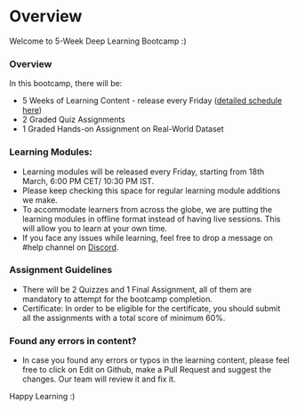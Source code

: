 # Overview

Welcome to 5-Week Deep Learning Bootcamp :)

### Overview

In this bootcamp, there will be:

* 5 Weeks of Learning Content - release every Friday ([detailed schedule here](https://docs.google.com/document/d/1yR0bmWX9Sa1\_RWxxEDe5F11u8vHR58n48BsBzWVw5Q4/edit?usp=sharing))
* 2 Graded Quiz Assignments
* 1 Graded Hands-on Assignment on Real-World Dataset

### Learning Modules:

* Learning modules will be released every Friday, starting from 18th March, 6:00 PM CET/ 10:30 PM IST.
* Please keep checking this space for regular learning module additions we make.
* To accommodate learners from across the globe, we are putting the learning modules in offline format instead of having live sessions. This will allow you to learn at your own time.
* If you face any issues while learning, feel free to drop a message on #help channel on [Discord](https://discord.gg/E2XfSEYm2W).

### Assignment Guidelines

* There will be 2 Quizzes and 1 Final Assignment, all of them are mandatory to attempt for the bootcamp completion.
* Certificate: In order to be eligible for the certificate, you should submit all the assignments with a total score of minimum 60%.

### Found any errors in content?

* In case you found any errors or typos in the learning content, please feel free to click on Edit on Github, make a Pull Request and suggest the changes. Our team will review it and fix it.

Happy Learning :)